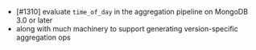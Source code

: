 - [#1310] evaluate `time_of_day` in the aggregation pipeline on MongoDB 3.0 or later
- along with much machinery to support generating version-specific aggregation ops
